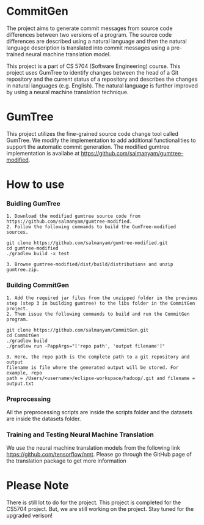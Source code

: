CommitGen
=============
The project aims to generate commit messages from source code differences between two versions of a program. The source code differences are described using a natural language and then the natural language description is translated into commit messages using a pre-trained neural machine translation model.

This project is a part of CS 5704 (Software Engineering) course. This project uses GumTree to identify changes between the head of a Git repository and the current status of a repository and describes the changes in natural languages (e.g. English). The natural language is further improved by using a neural machine translation technique.

GumTree
=======
This project utilizes the fine-grained source code change tool called GumTree. We modify the implementation to add additional functionalities to support the automatic commit generation. The modified gumtree implementation is availabe at https://github.com/salmanyam/gumtree-modified.

How to use
============
### Buidling GumTree
    1. Download the modified gumtree source code from https://github.com/salmanyam/gumtree-modified.
    2. Follow the following commands to build the GumTree-modified sources.
```
git clone https://github.com/salmanyam/gumtree-modified.git
cd gumtree-modified
./gradlew build -x test
```
    3. Browse gumtree-modified/dist/build/distributions and unzip gumtree.zip.

### Building CommitGen
    1. Add the required jar files from the unzipped folder in the previous 
    step (step 3 in building gumtree) to the libs folder in the CommitGen project.
    2. Then issue the following commands to build and run the CommitGen program.
```
git clone https://github.com/salmanyam/CommitGen.git
cd CommitGen
./gradlew build
./gradlew run -PappArgs="['repo path', 'output filename']"
```
    3. Here, the repo path is the complete path to a git repository and output 
    filename is file where the generated output will be stored. For example, repo 
    path = /Users/<username>/eclipse-workspace/hadoop/.git and filename = output.txt

### Preprocessing
All the preprocessing scripts are inside the scripts folder and the datasets are inside the datasets folder.

### Training and Testing Neural Machine Translation
We use the neural machine translation models from the following link https://github.com/tensorflow/nmt. Please go through the GitHub page of the translation package to get more information

Please Note
===========
There is still lot to do for the project. This project is completed for the CS5704 project. But, we are still working on the project. Stay tuned for the upgraded verison!

